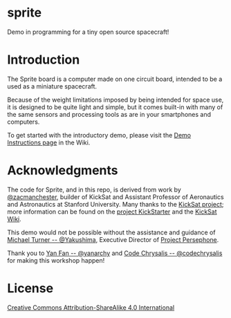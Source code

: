 # sprite

Demo in programming for a tiny open source spacecraft! 

# Introduction

The Sprite board is a computer made on one circuit board, intended to be a used as a miniature spacecraft.

Because of the weight limitations imposed by being intended for space use, it is designed to be quite light and simple, but it comes built-in with many of the same sensors and processing tools as are in your smartphones and computers.

To get started with the introductory demo, please visit the [Demo Instructions page](https://github.com/NateNeumann/sprite/wiki/Demo-Instructions) in the Wiki.

# Acknowledgments

The code for Sprite, and in this repo, is derived from work by [@zacmanchester](https://github.com/zacmanchester), builder of KickSat and Assistant Professor of Aeronautics and Astronautics at Stanford University. Many thanks to the [KickSat project](http://kicksat.github.io/); more information can be found on the [project KickStarter](https://www.kickstarter.com/projects/251588730/kicksat-your-personal-spacecraft-in-space/posts) and the [KickSat Wiki](https://github.com/zacmanchester/kicksat/wiki).

This demo would not be possible without the assistance and guidance of [Michael Turner -- @Yakushima](https://github.com/ProjectPersephone), Executive Director of [Project Persephone](http://www.projectpersephone.org/).

Thank you to [Yan Fan -- @yanarchy](https://www.github.com/yanarchy) and [Code Chrysalis -- @codechrysalis](https://www.codechrysalis.io) for making this workshop happen!

# License

[Creative Commons Attribution-ShareAlike 4.0 International](https://creativecommons.org/licenses/by-sa/4.0/)

